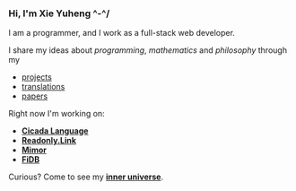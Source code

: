### Hi, I'm Xie Yuheng ^-^/

I am a programmer, and I work as a full-stack web developer.

I share my ideas about _programming_, _mathematics_ and _philosophy_ through my

- [projects](PROJECTS.md)
- [translations](TRANSLATIONS.md)
- [papers](PAPERS.md)

Right now I'm working on:
- [**Cicada Language**](https://cicada-lang.org)
- [**Readonly.Link**](https://readonly.link)
- [**Mimor**](https://mimor.app)
- [**FiDB**](https://fidb.dev)

Curious? Come to see my [**inner universe**](https://github.com/xieyuheng/inner).
